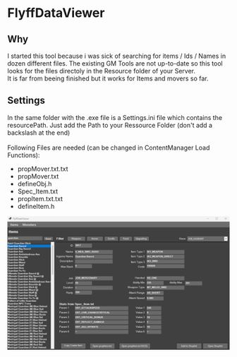 # FlyffDataViewer

## Why
I started this tool because i was sick of searching for items / Ids / Names in dozen different files. The existing GM Tools are not up-to-date so this tool looks for the files directoly in the Resource folder of your Server.<br>
It is far from beeing finished but it works for Items and movers so far.<br>

## Settings
In the same folder with the .exe file is a Settings.ini file which contains the resourcePath. Just add the Path to your Ressource Folder (don't add a backslash at the end)<br>
<br>
Following Files are needed (can be changed in ContentManager Load Functions):
- propMover.txt.txt
- propMover.txt
- defineObj.h
- Spec_Item.txt
- propItem.txt.txt
- defineItem.h


![alt text](FlyffDataViewer.png)<br>

